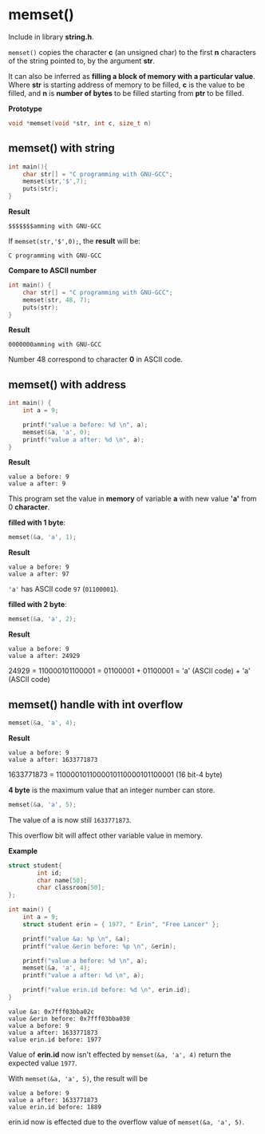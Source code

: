 # memset()

Include in library **string.h**.

``memset()`` copies the character **c** (an unsigned char) to the first **n** characters of the string pointed to, by the argument **str**.

It can also be inferred as **filling a block of memory with a particular value**. Where **str** is starting address of memory to be filled, **c** is the value to be filled, and **n** is **number of bytes** to be filled starting from **ptr** to be filled.

**Prototype**

```c
void *memset(void *str, int c, size_t n)
```

## memset() with string

```c
int main(){
    char str[] = "C programming with GNU-GCC";
    memset(str,'$',7);
    puts(str);
}
```

**Result**

```
$$$$$$$amming with GNU-GCC
```

If ``memset(str,'$',0);``, the **result** will be:

```
C programming with GNU-GCC
```

**Compare to ASCII number**

```c
int main() {
    char str[] = "C programming with GNU-GCC";
    memset(str, 48, 7);
    puts(str);
}
```
**Result**

```
0000000amming with GNU-GCC
```

Number 48 correspond to character **0** in ASCII code.

## memset() with address

```c
int main() {
	int a = 9;

	printf("value a before: %d \n", a);
    memset(&a, 'a', 0);
    printf("value a after: %d \n", a);
}    
```

**Result**

```
value a before: 9 
value a after: 9 
```

This program set the value in **memory** of variable **a** with new value **'a'** from 0 **character**.

**filled with 1 byte**: 

```c
memset(&a, 'a', 1);
```

**Result**

```
value a before: 9 
value a after: 97 
```

``'a'`` has ASCII code ``97`` (``01100001``).

**filled with 2 byte**: 

```c
memset(&a, 'a', 2);
```

**Result**

```
value a before: 9 
value a after: 24929 
```

24929 = 110000101100001 = 01100001 + 01100001 = 'a' (ASCII code)  + 'a' (ASCII code)

## memset() handle with int overflow

```c
memset(&a, 'a', 4);
```

**Result**

```
value a before: 9 
value a after: 1633771873 
```

1633771873 = 1100001011000010110000101100001 (16 bit-4 byte)

**4 byte** is the maximum value that an integer number can store.

```c
memset(&a, 'a', 5);
```

The value of a is now still ``1633771873``.

This overflow bit will affect other variable value in memory.

**Example**

```c
struct student{
		int id;
		char name[50];
		char classroom[50];
};

int main() {
	int a = 9;
	struct student erin = { 1977, " Erin", "Free Lancer" };

	printf("value &a: %p \n", &a);
	printf("value &erin before: %p \n", &erin);

	printf("value a before: %d \n", a);
    memset(&a, 'a', 4);
    printf("value a after: %d \n", a);

    printf("value erin.id before: %d \n", erin.id);
}
```

```
value &a: 0x7fff03bba02c 
value &erin before: 0x7fff03bba030 
value a before: 9 
value a after: 1633771873 
value erin.id before: 1977 
```

Value of **erin.id** now isn't effected by ``memset(&a, 'a', 4)`` return the expected value ``1977``.

With ``memset(&a, 'a', 5)``, the result will be

```
value a before: 9 
value a after: 1633771873 
value erin.id before: 1889 
```

erin.id now is effected due to the overflow value of ``memset(&a, 'a', 5)``.